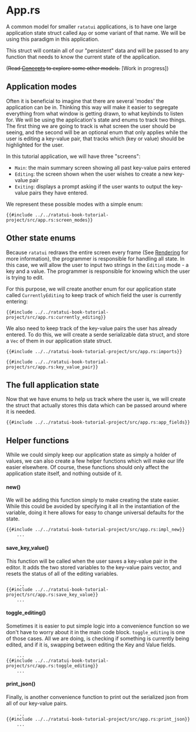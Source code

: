 # App.rs

A common model for smaller `ratatui` applications, is to have one large application state struct called `App` or some variant of that name. We will be using this paradigm in this application.

This struct will contain all of our "persistent" data and will be passed to any function that needs to know the current state of the application.

(~~Read [Concepts]() to explore some other models.~~ [Work in progress])

## Application modes
Often it is beneficial to imagine that there are several 'modes' the application can be in. Thinking this way will make it easier to segregate everything from what window is getting drawn, to what keybinds to listen for. We will be using the application's state and enums to track two things. The first thing we are going to track is what screen the user should be seeing, and the second will be an optional enum that only applies while the user is editing a key-value pair, that tracks which (key or value) should be highlighted for the user.


In this tutorial application, we will have three "screens":
- `Main`: the main summary screen showing all past key-value pairs entered
- `Editing`: the screen shown when the user wishes to create a new key-value pair
- `Exiting`: displays a prompt asking if the user wants to output the key-value pairs they have entered.

We represent these possible modes with a simple enum:

```rust,no_run,noplayground
{{#include ../../ratatui-book-tutorial-project/src/app.rs:screen_modes}}
```

## Other state enums
Because `ratatui` redraws the entire screen every frame (See [Rendering](./../concepts/rendering.md) for more information), the programmer is responsible for handling all state. In this case, we will allow the user to input two strings in the `Editing` mode - a key and a value. The programmer is responsible for knowing which the user is trying to edit. 

For this purpose, we will create another enum for our application state called `CurrentlyEditing` to keep track of which field the user is currently entering:

```rust,no_run,noplayground
{{#include ../../ratatui-book-tutorial-project/src/app.rs:currently_editing}}
```

We also need to keep track of the key-value pairs the user has already entered. To do this, we will create a serde serializable data struct, and store a `Vec` of them in our application state struct.

```rust,no_run,noplayground
{{#include ../../ratatui-book-tutorial-project/src/app.rs:imports}}
```
```rust,no_run,noplayground
{{#include ../../ratatui-book-tutorial-project/src/app.rs:key_value_pair}}
```



## The full application state
Now that we have enums to help us track where the user is, we will create the struct that actually stores this data which can be passed around where it is needed.

```rust,no_run,noplayground
{{#include ../../ratatui-book-tutorial-project/src/app.rs:app_fields}}
```

## Helper functions
While we could simply keep our application state as simply a holder of values, we can also create a few helper functions which will make our life easier elsewhere. Of course, these functions should only affect the application state itself, and nothing outside of it.

#### new()
We will be adding this function simply to make creating the state easier. While this could be avoided by specifying it all in the instantiation of the variable, doing it here allows for easy to change universal defaults for the state.

```rust,no_run,noplayground
{{#include ../../ratatui-book-tutorial-project/src/app.rs:impl_new}}
    ...
```

#### save_key\_value()
This function will be called when the user saves a key-value pair in the editor. It adds the two stored variables to the key-value pairs vector, and resets the status of all of the editing variables.

```rust,no_run,noplayground
    ...
{{#include ../../ratatui-book-tutorial-project/src/app.rs:save_key_value}}
    ...
```

#### toggle_editing()
Sometimes it is easier to put simple logic into a convenience function so we don't have to worry about it in the main code block. `toggle_editing` is one of those cases. 
All we are doing, is checking if something is currently being edited, and if it is, swapping between editing the Key and Value fields.

```rust,no_run,noplayground
    ...
{{#include ../../ratatui-book-tutorial-project/src/app.rs:toggle_editing}}
    ...
```

#### print_json()
Finally, is another convenience function to print out the serialized json from all of our key-value pairs.

```rust,no_run,noplayground
    ...
{{#include ../../ratatui-book-tutorial-project/src/app.rs:print_json}}
    ...
```
